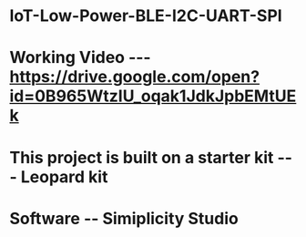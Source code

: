 # IoT-Low-Power-BLE-I2C-UART-SPI
# Working Video --- https://drive.google.com/open?id=0B965WtzIU_oqak1JdkJpbEMtUEk
# This project is built on a starter kit --- Leopard kit 
# Software -- Simiplicity Studio 


